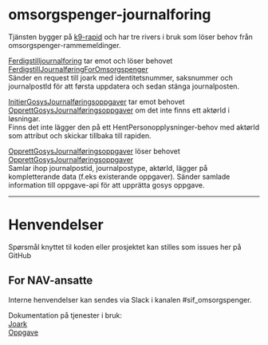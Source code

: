 omsorgspenger-journalforing
================

Tjänsten bygger på <a href="https://github.com/navikt/k9-rapid">k9-rapid</a> och har tre rivers i bruk som löser behov från omsorgspenger-rammemeldinger.


<a href="https://github.com/navikt/omsorgspenger-journalforing/tree/master/src/main/kotlin/no/nav/omsorgspenger/journalforing/FerdigstillJournalforing.kt">Ferdigstilljournalforing</a>
tar emot och löser behovet
<a href="https://github.com/navikt/omsorgspenger-rammemeldinger/blob/master/src/main/kotlin/no/nav/omsorgspenger/rivers/meldinger/FerdigstillJournalf%C3%B8ringForOmsorgspengerMelding.kt">FerdigstillJournalføringForOmsorgspenger</a><br>
Sänder en request till joark med identitetsnummer, saksnummer och journalpostId för att førsta uppdatera och sedan stänga journalposten.

<a href="https://github.com/navikt/omsorgspenger-journalforing/blob/master/src/main/kotlin/no/nav/omsorgspenger/oppgave/InitierGosysJournalf%C3%B8ringsoppgaver.kt">InitierGosysJournalføringsoppgaver</a>
tar emot behovet
<a href="https://github.com/navikt/omsorgspenger-rammemeldinger/blob/master/src/main/kotlin/no/nav/omsorgspenger/rivers/meldinger/OpprettGosysJournalf%C3%B8ringsoppgaverMelding.kt">OpprettGosysJournalføringsoppgaver</a> 
om det inte finns ett aktørId i løsningar.<br>
Finns det inte lägger den på ett HentPersonopplysninger-behov med aktørId som attribut och skickar tillbaka till rapiden.

<a href="https://github.com/navikt/omsorgspenger-journalforing/blob/master/src/main/kotlin/no/nav/omsorgspenger/oppgave/OpprettGosysJournalf%C3%B8ringsoppgaver.kt">OpprettGosysJournalføringsoppgaver</a>
löser behovet
<a href="https://github.com/navikt/omsorgspenger-rammemeldinger/blob/master/src/main/kotlin/no/nav/omsorgspenger/rivers/meldinger/OpprettGosysJournalf%C3%B8ringsoppgaverMelding.kt">OpprettGosysJournalføringsoppgaver</a><br>
Samlar ihop journalpostid, journalpostype, aktørId, lägger på kompletterande data (f.eks existerande oppgaver). Sänder samlade information till oppgave-api för att upprätta gosys oppgave.

---

# Henvendelser

Spørsmål knyttet til koden eller prosjektet kan stilles som issues her på GitHub

## For NAV-ansatte

Interne henvendelser kan sendes via Slack i kanalen #sif_omsorgspenger.

Dokumentation på tjenester i bruk:<br>
<a href="https://confluence.adeo.no/display/BOA/Utviklerdokumentasjon+-+start+her">Joark</a><br>
<a href="https://confluence.adeo.no/display/TO/Systemdokumentasjon+Oppgave#">Oppgave</a>

